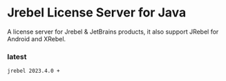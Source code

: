 # Jrebel License Server for Java

A license server for Jrebel & JetBrains products, it also support JRebel for Android and XRebel.

### latest
````shell
jrebel 2023.4.0 +
````